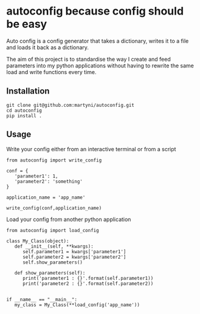 # autoconfig because config should be easy
Auto config is a config generator that takes
a dictionary, writes it to a file and loads it
back as a dictionary. 

The aim of this project is to standardise the
way I create and feed parameters into my 
python applications without having to 
rewrite the same load and write functions
every time. 
## Installation
```
git clone git@github.com:martyni/autoconfig.git
cd autoconfig
pip install .
```

## Usage
Write your config either from an interactive terminal
or from a script
```
from autoconfig import write_config

conf = {
   'parameter1': 1,
   'parameter2': 'something'
}

application_name = 'app_name'

write_config(conf,application_name)
```
Load your config from another python application
```
from autoconfig import load_config

class My_Class(object):
   def __init__(self, **kwargs):
      self.parameter1 = kwargs['parameter1']
      self.parameter2 = kwargs['parameter2']
      self.show_parameters()

   def show_parameters(self):
      print('parameter1 : {}'.format(self.parameter1))
      print('parameter2 : {}'.format(self.parameter2))


if __name__ == "__main__":
   my_class = My_Class(**load_config('app_name'))
```
